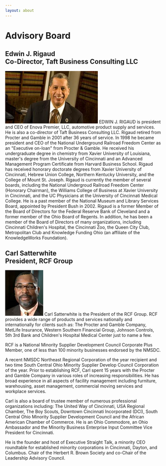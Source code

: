 ```yaml
---
layout: about
---
```

# Advisory Board
<h2>
  Edwin J. Rigaud
  <br>
  Co-Director, Taft Business Consulting LLC
</h2>

<img class='advisory-board' src='/images/advisory_board/edwin_rigaud.jpg'>
EDWIN J. RIGAUD is president and CEO of Enova Premier, LLC, automotive
product supply and services. He is also a co-director of Taft Business
Consulting LLC. Rigaud retired from Procter and Gamble in 2001 after 36
years of service. In 1998 he became president and CEO of the National
Underground Railroad Freedom Center as an "Executive on-loan" from Procter
&amp; Gamble. He received his undergraduate degree in chemistry from Xavier
University of Louisiana, master's degree from the University of Cincinnati
and an Advanced Management Program Certificate from Harvard Business
School. Rigaud has received honorary doctorate degrees from Xavier
University of Cincinnati, Hebrew Union College, Northern Kentucky
University, and the College of Mount St. Joseph. Rigaud is currently the
member of several boards, including the National Undergroud Railroad
Freedom Center (Honorary Chairman), the Williams College of Business at
Xavier University in Cincinnati, and the UC Physicians at the University of
Cincinnati Medical College. He is a past member of the National Museum and
Library Services Board, appointed by President Bush in 2002. Rigaud is a
former Member of the Board of Directors for the Federal Reserve Bank of
Cleveland and a former member of the Ohio Board of Regents. In addition, he
has been a member of the Board of Directors of many organizations,
including Cincinnati Children's Hospital, the Cincinnati Zoo, the Queen
City Club, Metropolitan Club and Knowledge Funding Ohio (an affiliate of
the KnowledgeWorks Foundation).

<h2>
  Carl Satterwhite
  <br>
  President, RCF Group
</h2>

<img class='advisory-board' src='/images/advisory_board/carl_satterwhite.jpg'>
Carl Satterwhite is the President of the RCF Group. RCF provides a wide
range of products and services nationally and internationally for clients
such as: The Procter and Gamble Company, MetLife Insurance, Western
Southern Financial Group, Johnson Controls, 5th 3rd Bank and Children's
Hospital Medical Center just to name a few.

RCF is a National Minority Supplier Development Council Corporate Plus
Member, one of less than 100 minority businesses endorsed by the NMSDC.

A recent NMSDC Northeast Regional Corporation of the year recipient and two
time South Central Ohio Minority Supplier Develop Council Corporation of
the year. Prior to establishing RCF, Carl spent 15 years with the Procter
and Gamble Company in various roles of increasing responsibilities. He has
broad experience in all aspects of facility management including furniture,
warehousing, asset management, commercial moving services and workplace
services.

Carl is also a board of trustee member of numerous professional
organizations including: The United Way of Cincinnati, USA Regional
Chamber, The Boy Scouts, Downtown Cincinnati Incorporated (DCI), South
Central Ohio Minority Supplier Development Council and the African American
Chamber of Commerce. He is an Ohio Commodore, an Ohio Ambassador and the
Minority Business Enterprise Input Committee Vice President for Cincinnati.

He is the founder and host of Executive Straight Talk, a minority CEO
roundtable for established minority corporations in Cincinnati, Dayton, and
Columbus. Chair of the Herbert R. Brown Society and co-Chair of the
Leadership Advisory Council.
